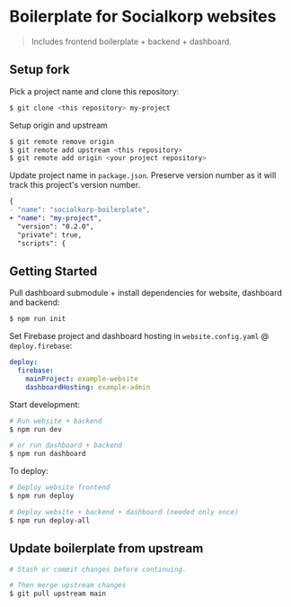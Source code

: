 
# Boilerplate for Socialkorp websites

> Includes frontend boilerplate + backend + dashboard.

## Setup fork

Pick a project name and clone this repository:

```sh
$ git clone <this repository> my-project
```

Setup origin and upstream

```sh
$ git remote remove origin
$ git remote add upstream <this repository>
$ git remote add origin <your project repository>
```

Update project name in `package.json`.
Preserve version number as it will track this project's version number.

```diff
{
- "name": "socialkorp-boilerplate",
+ "name": "my-project",
  "version": "0.2.0",
  "private": true,
  "scripts": {
```

## Getting Started

Pull dashboard submodule + install dependencies for website, dashboard and backend:

```sh
$ npm run init
```

Set Firebase project and dashboard hosting in `website.config.yaml` @ `deploy.firebase`:

```yaml
deploy: 
  firebase:
    mainProject: example-website
    dashboardHosting: example-admin
```

Start development:

```sh
# Run website + backend
$ npm run dev
```

```sh
# or run dashboard + backend
$ npm run dashboard
```

To deploy:

```sh
# Deploy website frontend
$ npm run deploy

# Deploy website + backend + dashboard (needed only once)
$ npm run deploy-all
```

## Update boilerplate from upstream

```sh
# Stash or commit changes before continuing.

# Then merge upstream changes
$ git pull upstream main
```
